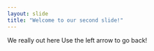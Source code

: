 ```yaml
---
layout: slide
title: "Welcome to our second slide!"
---
```

We really out here
Use the left arrow to go back!
